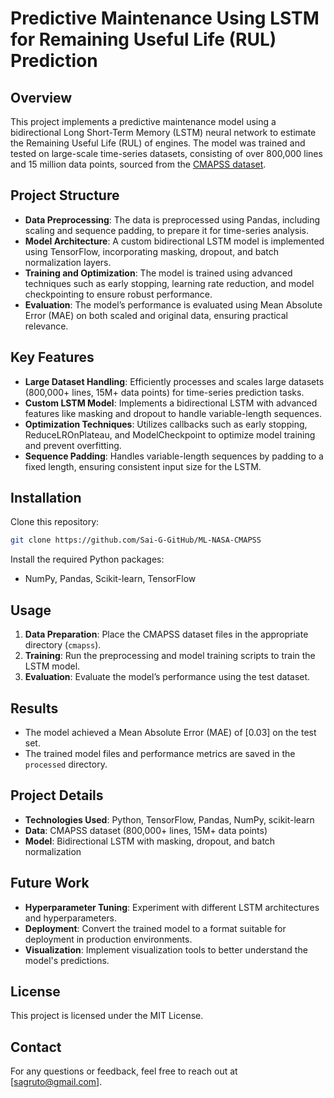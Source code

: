 # Predictive Maintenance Using LSTM for Remaining Useful Life (RUL) Prediction

## Overview

This project implements a predictive maintenance model using a bidirectional Long Short-Term Memory (LSTM) neural network to estimate the Remaining Useful Life (RUL) of engines. The model was trained and tested on large-scale time-series datasets, consisting of over 800,000 lines and 15 million data points, sourced from the [CMAPSS dataset](https://www.nasa.gov/content/prognostics-center-of-excellence-data-set-repository).

## Project Structure

- **Data Preprocessing**: The data is preprocessed using Pandas, including scaling and sequence padding, to prepare it for time-series analysis.
- **Model Architecture**: A custom bidirectional LSTM model is implemented using TensorFlow, incorporating masking, dropout, and batch normalization layers.
- **Training and Optimization**: The model is trained using advanced techniques such as early stopping, learning rate reduction, and model checkpointing to ensure robust performance.
- **Evaluation**: The model’s performance is evaluated using Mean Absolute Error (MAE) on both scaled and original data, ensuring practical relevance.

## Key Features

- **Large Dataset Handling**: Efficiently processes and scales large datasets (800,000+ lines, 15M+ data points) for time-series prediction tasks.
- **Custom LSTM Model**: Implements a bidirectional LSTM with advanced features like masking and dropout to handle variable-length sequences.
- **Optimization Techniques**: Utilizes callbacks such as early stopping, ReduceLROnPlateau, and ModelCheckpoint to optimize model training and prevent overfitting.
- **Sequence Padding**: Handles variable-length sequences by padding to a fixed length, ensuring consistent input size for the LSTM.

## Installation

Clone this repository:

```bash
git clone https://github.com/Sai-G-GitHub/ML-NASA-CMAPSS
```

Install the required Python packages:

- NumPy, Pandas, Scikit-learn, TensorFlow

## Usage

1. **Data Preparation**: Place the CMAPSS dataset files in the appropriate directory (`cmapss`).
2. **Training**: Run the preprocessing and model training scripts to train the LSTM model.
3. **Evaluation**: Evaluate the model’s performance using the test dataset.


## Results

- The model achieved a Mean Absolute Error (MAE) of [0.03] on the test set.
- The trained model files and performance metrics are saved in the `processed` directory.

## Project Details

- **Technologies Used**: Python, TensorFlow, Pandas, NumPy, scikit-learn
- **Data**: CMAPSS dataset (800,000+ lines, 15M+ data points)
- **Model**: Bidirectional LSTM with masking, dropout, and batch normalization

## Future Work

- **Hyperparameter Tuning**: Experiment with different LSTM architectures and hyperparameters.
- **Deployment**: Convert the trained model to a format suitable for deployment in production environments.
- **Visualization**: Implement visualization tools to better understand the model's predictions.

## License

This project is licensed under the MIT License.

## Contact

For any questions or feedback, feel free to reach out at [sagruto@gmail.com].
